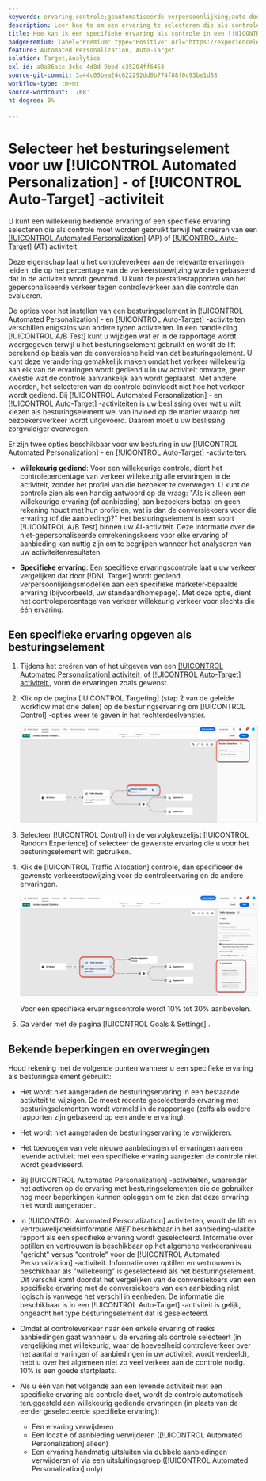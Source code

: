 ```yaml
---
keywords: ervaring;controle;geautomatiseerde verpersoonlijking;auto-doel
description: Leer hoe te om een ervaring te selecteren die als controle moet worden gebruikt terwijl het creëren van een [!UICONTROL Automated Personalization] (AP) of [!UICONTROL Auto-Target] activiteit in  [!DNL Adobe Target].
title: Hoe kan ik een specifieke ervaring als controle in een [!UICONTROL Automated Personalization] activiteit gebruiken?
badgePremium: label="Premium" type="Positive" url="https://experienceleague.adobe.com/docs/target/using/introduction/intro.html?lang=nl-NL#premium newtab=true" tooltip="Kijk wat er in Target Premium is opgenomen."
feature: Automated Personalization, Auto-Target
solution: Target,Analytics
exl-id: a0a36ace-3cba-4d8d-9bbd-e35204ff6453
source-git-commit: 3a44c05bea24c622292dd0b774f88f0c93be1d88
workflow-type: tm+mt
source-wordcount: '768'
ht-degree: 0%

---
```


# Selecteer het besturingselement voor uw [!UICONTROL Automated Personalization] - of [!UICONTROL Auto-Target] -activiteit

U kunt een willekeurig bediende ervaring of een specifieke ervaring selecteren die als controle moet worden gebruikt terwijl het creëren van een [[!UICONTROL Automated Personalization]](/help/main/c-activities/t-automated-personalization/automated-personalization.md) (AP) of [[!UICONTROL Auto-Target]](/help/main/c-activities/auto-target/auto-target-to-optimize.md) (AT) activiteit.

Deze eigenschap laat u het controleverkeer aan de relevante ervaringen leiden, die op het percentage van de verkeerstoewijzing worden gebaseerd dat in de activiteit wordt gevormd. U kunt de prestatiesrapporten van het gepersonaliseerde verkeer tegen controleverkeer aan die controle dan evalueren.

De opties voor het instellen van een besturingselement in [!UICONTROL Automated Personalization] - en [!UICONTROL Auto-Target] -activiteiten verschillen enigszins van andere typen activiteiten. In een handleiding [!UICONTROL A/B Test] kunt u wijzigen wat er in de rapportage wordt weergegeven terwijl u het besturingselement gebruikt en wordt de lift berekend op basis van de conversiesnelheid van dat besturingselement. U kunt deze verandering gemakkelijk maken omdat het verkeer willekeurig aan elk van de ervaringen wordt gediend u in uw activiteit omvatte, geen kwestie wat de controle aanvankelijk aan wordt geplaatst. Met andere woorden, het selecteren van de controle beïnvloedt niet hoe het verkeer wordt gediend. Bij [!UICONTROL Automated Personalization] - en [!UICONTROL Auto-Target] -activiteiten is uw beslissing over wat u wilt kiezen als besturingselement wel van invloed op de manier waarop het bezoekersverkeer wordt uitgevoerd. Daarom moet u uw beslissing zorgvuldiger overwegen.

Er zijn twee opties beschikbaar voor uw besturing in uw [!UICONTROL Automated Personalization] - en [!UICONTROL Auto-Target] -activiteiten:

* **willekeurig gediend**: Voor een willekeurige controle, dient het controlepercentage van verkeer willekeurig alle ervaringen in de activiteit, zonder het profiel van die bezoeker te overwegen. U kunt de controle zien als een handig antwoord op de vraag: &quot;Als ik alleen een willekeurige ervaring (of aanbieding) aan bezoekers betaal en geen rekening houdt met hun profielen, wat is dan de conversiekoers voor die ervaring (of die aanbieding)?&quot; Het besturingselement is een soort [!UICONTROL A/B Test] binnen uw AI-activiteit. Deze informatie over de niet-gepersonaliseerde omrekeningskoers voor elke ervaring of aanbieding kan nuttig zijn om te begrijpen wanneer het analyseren van uw activiteitenresultaten.

* **Specifieke ervaring**: Een specifieke ervaringscontrole laat u uw verkeer vergelijken dat door [!DNL Target] wordt gediend verpersoonlijkingsmodellen aan een specifieke marketer-bepaalde ervaring (bijvoorbeeld, uw standaardhomepage). Met deze optie, dient het controlepercentage van verkeer willekeurig verkeer voor slechts die één ervaring.

## Een specifieke ervaring opgeven als besturingselement

1. Tijdens het creëren van of het uitgeven van een [[!UICONTROL Automated Personalization] activiteit &#x200B;](/help/main/c-activities/t-automated-personalization/create-ap-activity.md) of [[!UICONTROL Auto-Target] activiteit &#x200B;](/help/main/c-activities/t-test-ab/t-test-create-ab/ab-audience.md), vorm de ervaringen zoals gewenst.
1. Klik op de pagina [!UICONTROL Targeting] (stap 2 van de geleide workflow met drie delen) op de besturingservaring om [!UICONTROL Control] -opties weer te geven in het rechterdeelvenster.

   ![&#x200B; ruit van de Controle &#x200B;](/help/main/c-activities/t-automated-personalization/assets/control.png)

1. Selecteer [!UICONTROL Control] in de vervolgkeuzelijst [!UICONTROL Random Experience] of selecteer de gewenste ervaring die u voor het besturingselement wilt gebruiken.

1. Klik de [!UICONTROL Traffic Allocation] controle, dan specificeer de gewenste verkeerstoewijzing voor de controleervaring en de andere ervaringen.

   ![&#x200B; spoorstaaf van de Verkeerstoewijzing van het Verkeer &#x200B;](/help/main/c-activities/t-automated-personalization/assets/traffic-allocation.png)

   Voor een specifieke ervaringscontrole wordt 10% tot 30% aanbevolen.

1. Ga verder met de pagina [!UICONTROL Goals & Settings] .

## Bekende beperkingen en overwegingen

Houd rekening met de volgende punten wanneer u een specifieke ervaring als besturingselement gebruikt:

* Het wordt niet aangeraden de besturingservaring in een bestaande activiteit te wijzigen. De meest recente geselecteerde ervaring met besturingselementen wordt vermeld in de rapportage (zelfs als oudere rapporten zijn gebaseerd op een andere ervaring).
* Het wordt niet aangeraden de besturingservaring te verwijderen.
* Het toevoegen van vele nieuwe aanbiedingen of ervaringen aan een levende activiteit met een specifieke ervaring aangezien de controle niet wordt geadviseerd.
* Bij [!UICONTROL Automated Personalization] -activiteiten, waaronder het activeren op de ervaring met besturingselementen die de gebruiker nog meer beperkingen kunnen opleggen om te zien dat deze ervaring niet wordt aangeraden.
* In [!UICONTROL Automated Personalization] activiteiten, wordt de lift en vertrouwelijkheidsinformatie *NIET* beschikbaar in het aanbieding-vlakke rapport als een specifieke ervaring wordt geselecteerd. Informatie over optillen en vertrouwen is beschikbaar op het algemene verkeersniveau &quot;gericht&quot; versus &quot;controle&quot; voor de [!UICONTROL Automated Personalization] -activiteit. Informatie over optillen en vertrouwen is beschikbaar als &quot;willekeurig&quot; is geselecteerd als het besturingselement. Dit verschil komt doordat het vergelijken van de conversiekoers van een specifieke ervaring met de conversiekoers van een aanbieding niet logisch is vanwege het verschil in eenheden. De informatie die beschikbaar is in een [!UICONTROL Auto-Target] -activiteit is gelijk, ongeacht het type besturingselement dat is geselecteerd.
* Omdat al controleverkeer naar één enkele ervaring of reeks aanbiedingen gaat wanneer u de ervaring als controle selecteert (in vergelijking met willekeurig, waar de hoeveelheid controleverkeer over het aantal ervaringen of aanbiedingen in uw activiteit wordt verdeeld), hebt u over het algemeen niet zo veel verkeer aan de controle nodig. 10% is een goede startplaats.
* Als u één van het volgende aan een levende activiteit met een specifieke ervaring als controle doet, wordt de controle automatisch teruggesteld aan willekeurig gediende ervaringen (in plaats van de eerder geselecteerde specifieke ervaring):

   * Een ervaring verwijderen
   * Een locatie of aanbieding verwijderen ([!UICONTROL Automated Personalization] alleen)
   * Een ervaring handmatig uitsluiten via dubbele aanbiedingen verwijderen of via een uitsluitingsgroep ([!UICONTROL Automated Personalization] only)
